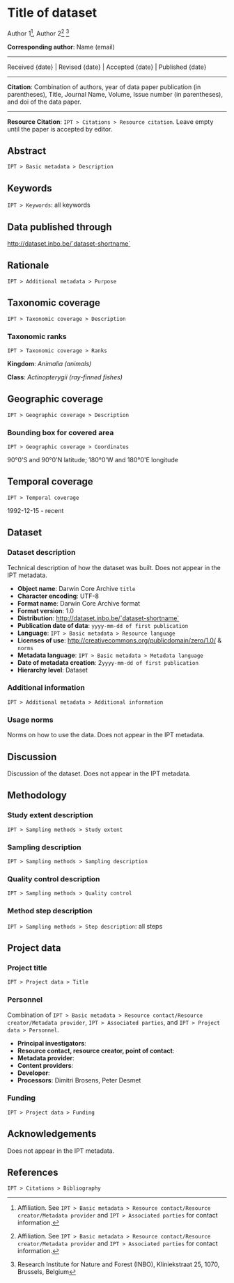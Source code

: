 # Title of dataset

Author 1[^1], Author 2[^1] [^2]

[^1]: Affiliation. See `IPT > Basic metadata > Resource contact/Resource creator/Metadata provider` and `IPT > Associated parties` for contact information.

[^2]: Research Institute for Nature and Forest (INBO), Kliniekstraat 25, 1070, Brussels, Belgium


**Corresponding author**: Name (email)

---

Received {date} | Revised {date} | Accepted {date} | Published {date}

---

**Citation**: Combination of authors, year of data paper publication (in parentheses), Title, Journal Name, Volume, Issue number (in parentheses), and doi of the data paper.

---

**Resource Citation**: `IPT > Citations > Resource citation`. Leave empty until the paper is accepted by editor.

## Abstract

`IPT > Basic metadata > Description`

## Keywords

`IPT > Keywords`: all keywords
    
## Data published through

http://dataset.inbo.be/`dataset-shortname`

## Rationale

`IPT > Additional metadata > Purpose`

## Taxonomic coverage

`IPT > Taxonomic coverage > Description`

### Taxonomic ranks

`IPT > Taxonomic coverage > Ranks`

**Kingdom**: *Animalia (animals)*

**Class**: *Actinopterygii (ray-finned fishes)*

## Geographic coverage

`IPT > Geographic coverage > Description`

### Bounding box for covered area

`IPT > Geographic coverage > Coordinates`

90°0'S and 90°0'N latitude; 180°0'W and 180°0'E longitude

## Temporal coverage

`IPT > Temporal coverage`

1992-12-15 - recent

## Dataset

### Dataset description

Technical description of how the dataset was built. Does not appear in the IPT metadata.

* **Object name**: Darwin Core Archive `title`
* **Character encoding**: UTF-8
* **Format name**: Darwin Core Archive format
* **Format version**: 1.0
* **Distribution**: http://dataset.inbo.be/`dataset-shortname`
* **Publication date of data**: `yyyy-mm-dd of first publication`
* **Language**: `IPT > Basic metadata > Resource language`
* **Licenses of use**: http://creativecommons.org/publicdomain/zero/1.0/ & `norms`
* **Metadata language**: `IPT > Basic metadata > Metadata language`
* **Date of metadata creation**: 2`yyyy-mm-dd of first publication`
* **Hierarchy level**: Dataset

### Additional information

`IPT > Additional metadata > Additional information`

### Usage norms

Norms on how to use the data. Does not appear in the IPT metadata.

## Discussion

Discussion of the dataset. Does not appear in the IPT metadata.

## Methodology

### Study extent description

`IPT > Sampling methods > Study extent`

### Sampling description

`IPT > Sampling methods > Sampling description`

### Quality control description

`IPT > Sampling methods > Quality control`

### Method step description

`IPT > Sampling methods > Step description`: all steps

## Project data

### Project title

`IPT > Project data > Title`

### Personnel

Combination of `IPT > Basic metadata > Resource contact/Resource creator/Metadata provider`, `IPT > Associated parties`, and `IPT > Project data > Personnel`.

* **Principal investigators**: 
* **Resource contact, resource creator, point of contact**: 
* **Metadata provider**: 
* **Content providers**: 
* **Developer**: 
* **Processors**: Dimitri Brosens, Peter Desmet

### Funding

`IPT > Project data > Funding`

## Acknowledgements

Does not appear in the IPT metadata.

## References

`IPT > Citations > Bibliography`
